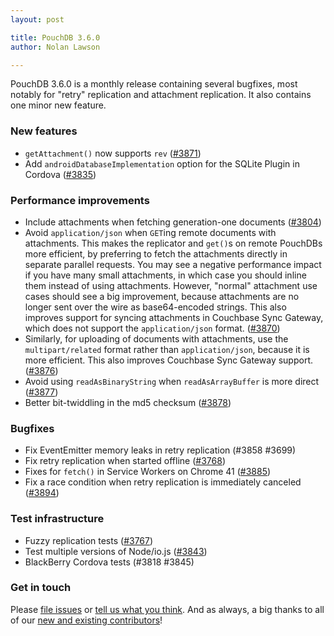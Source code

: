```yaml
---
layout: post

title: PouchDB 3.6.0
author: Nolan Lawson

---
```


PouchDB 3.6.0 is a monthly release containing several bugfixes, most notably for "retry" replication and attachment replication. It also contains one minor new feature.

### New features

* `getAttachment()` now supports `rev` ([#3871](https://github.com/pouchdb/pouchdb/issues/3871))
* Add `androidDatabaseImplementation` option for the SQLite Plugin in Cordova ([#3835](https://github.com/pouchdb/pouchdb/issues/3835))

### Performance improvements

* Include attachments when fetching generation-one documents ([#3804](https://github.com/pouchdb/pouchdb/issues/3804))
* Avoid `application/json` when `GET`ing remote documents with attachments. This makes the replicator and `get()`s on remote PouchDBs more efficient, by preferring to fetch the attachments directly in separate parallel requests. You may see a negative performance impact if you have many small attachments, in which case you should inline them instead of using attachments. However, "normal" attachment use cases should see a big improvement, because attachments are no longer sent over the wire as base64-encoded strings. This also improves support for syncing attachments in Couchbase Sync Gateway, which does not support the `application/json` format. ([#3870](https://github.com/pouchdb/pouchdb/issues/3870))
* Similarly, for uploading of documents with attachments, use the `multipart/related` format rather than `application/json`, because it is more efficient. This also improves Couchbase Sync Gateway support. ([#3876](https://github.com/pouchdb/pouchdb/issues/3876))
* Avoid using `readAsBinaryString` when `readAsArrayBuffer` is more direct ([#3877](https://github.com/pouchdb/pouchdb/issues/3877))
* Better bit-twiddling in the md5 checksum ([#3878](https://github.com/pouchdb/pouchdb/issues/3878))

### Bugfixes

* Fix EventEmitter memory leaks in retry replication (#3858 #3699)
* Fix retry replication when started offline ([#3768](https://github.com/pouchdb/pouchdb/issues/3768))
* Fixes for `fetch()` in Service Workers on Chrome 41 ([#3885](https://github.com/pouchdb/pouchdb/issues/3885))
* Fix a race condition when retry replication is immediately canceled ([#3894](https://github.com/pouchdb/pouchdb/issues/3894))

### Test infrastructure

* Fuzzy replication tests ([#3767](https://github.com/pouchdb/pouchdb/issues/3767))
* Test multiple versions of Node/io.js ([#3843](https://github.com/pouchdb/pouchdb/issues/3843))
* BlackBerry Cordova tests (#3818 #3845)

### Get in touch

Please [file issues](https://github.com/pouchdb/pouchdb/issues) or [tell us what you think](https://github.com/pouchdb/pouchdb/blob/master/CONTRIBUTING.md#get-in-touch). And as always, a big thanks to all of our [new and existing contributors](https://github.com/pouchdb/pouchdb/graphs/contributors)!